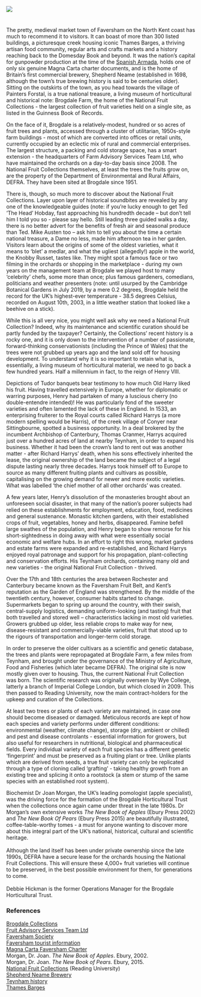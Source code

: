 <a href="https://juncture-digital.org"><img src="https://juncture-digital.org/images/ve-button.png"></a>

<param ve-config 
       title="The National Fruit Collections at Brogdale: an Insider View"
       author="Debbie Hickman"
       banner="/images/banners/cherry.jpg" 
       layout="vertical">
       
<param ve-entity eid="Q1000115" title="Faversham">
<param ve-entity eid="Q5166773" title="Conyer">
<param ve-entity eid="Q1626044" title="Sittingbourne">
<param ve-entity eid="Q590063" title="Wye">
<param ve-entity eid="Q7125067" title="Painters Forstal">
<param ve-entity eid="Q1865570" title="Teynham">
<param ve-entity eid="Q507517" title="Rochester">
<param ve-entity eid="Q29303" title="Canterbury">

#

The pretty, medieval market town of Faversham on the North Kent coast has much to recommend it to visitors.  It can boast of more than 300 listed buildings, a picturesque creek housing iconic Thames Barges, a thriving artisan food community, regular arts and crafts markets and a history reaching back to the Domesday Book and beyond.  It was the nation’s capital for gunpowder production at the time of the [Spanish Armada](/16c/16c-spanish-armada), holds one of only six genuine Magna Carta charter documents, and is the home of Britain’s first commercial brewery, Shepherd Neame (established in 1698, although the town’s true brewing history is said to be centuries older).  Sitting on the outskirts of the town, as you head towards the village of Painters Forstal, is a true national treasure, a living museum of horticultural and historical note: Brogdale Farm, the home of the National Fruit Collections - the largest collection of fruit varieties held on a single site, as listed in the Guinness Book of Records.
<param ve-image url="https://stor.artstor.org/stor/3e8869d4-b20a-451f-8dab-886f05b29604" label="Faversham" attribution="Martin Crowther">

On the face of it, Brogdale is a relatively-modest, hundred or so acres of fruit trees and plants, accessed through a cluster of utilitarian, 1950s-style farm buildings - most of which are converted into offices or retail units, currently occupied by an eclectic mix of rural and commercial enterprises.  The largest structure, a packing and cold storage space, has a smart extension - the headquarters of Farm Advisory Services Team Ltd, who have maintained the orchards on a day-to-day basis since 2008.  The National Fruit Collections themselves, at least the trees the fruits grow on, are the property of the Department of Environmental and Rural Affairs, DEFRA.  They have been sited at Brogdale since 1951.
<param ve-image url="https://upload.wikimedia.org/wikipedia/commons/6/6f/Entrance_to_Brogdale_Farm_-_geograph.org.uk_-_2962301.jpg" label="Entrance to Brogdale Farm" attribution="Paul Gillett, via Wikimedia Commons" license="CC BY-SA 2.0">

There is, though, so much more to discover about the National Fruit Collections.  Layer upon layer of historical soundbites are revealed by any one of the knowledgeable guides (note: if you’re lucky enough to get Ted ‘The Head’ Hobday, fast approaching his hundredth decade – but don’t tell him I told you so - please say hello.  Still leading three guided walks a day, there is no better advert for the benefits of fresh air and seasonal produce than Ted.  Mike Austen too – ask him to tell you about the time a certain national treasure, a Dame no less, made him afternoon tea in her garden.  Visitors learn about the origins of some of the oldest varieties, what it means to ‘blet’ a medlar, and what the ugliest (allegedly!) apple in the world, the Knobby Russet, tastes like.  They might spot a famous face or two filming in the orchards or shopping in the marketplace  - during my own years on the management team at Brogdale we played host to many ‘celebrity’ chefs, some more than once; plus famous gardeners, comedians, politicians and weather presenters (note: until usurped by the Cambridge Botanical Gardens in July 2019, by a mere 0.2 degrees, Brogdale held the record for the UK’s highest-ever temperature - 38.5 degrees Celsius, recorded on August 10th, 2003, in a little weather station that looked like a beehive on a stick).  
<param ve-image url="https://upload.wikimedia.org/wikipedia/commons/4/47/Common_medlar_-_Mespilus_germanica.jpg" label="Common Medlar" attribution="Zeynel Cebeci,  via Wikimedia Commons" license="CC BY-SA 4.0">

While this is all very nice, you might well ask why we need a National Fruit Collection? Indeed, why its maintenance and scientific curation should be partly funded by the taxpayer?  Certainly, the Collections’ recent history is a rocky one, and it is only down to the intervention of a number of passionate, forward-thinking conservationists (including the Prince of Wales) that the trees were not grubbed up years ago and the land sold off for housing development.  To understand why it is so important to retain what is, essentially, a living museum of horticultural material, we need to go back a few hundred years.  Half a millennium in fact, to the reign of Henry VIII.  
<param ve-image url="https://upload.wikimedia.org/wikipedia/commons/a/ab/Plums_at_Brogdale_Farm_-_geograph.org.uk_-_2584852.jpg" label="Plums at Brogdale" attribution=" Oast House Archive, via Wikimedia Commons" license="CC BY-SA 2.0">

Depictions of Tudor banquets bear testimony to how much Old Harry liked his fruit.  Having travelled extensively in Europe, whether for diplomatic or warring purposes, Henry had partaken of many a luscious cherry (no double-entendre intended)!  He was particularly fond of the sweeter varieties and often lamented the lack of these in England.  In 1533, an enterprising fruiterer to the Royal courts called Richard Harrys (a more modern spelling would be Harris), of the creek village of Conyer near Sittingbourne, spotted a business opportunity.  In a deal brokered by the incumbent Archbishop of Canterbury, Thomas Cranmer, Harrys acquired just over a hundred acres of land at nearby Teynham, in order to expand his business.  Whether it had been the crown’s land to rent out was another matter - after Richard Harrys’ death, when his sons effectively inherited the lease, the original ownership of the land became the subject of a legal dispute lasting nearly three decades.  Harrys took himself off to Europe to source as many different fruiting plants and cultivars as possible, capitalising on the growing demand for newer and more exotic varieties.   What was labelled ‘the chief mother of all other orchards’ was created. 
<param ve-image url="https://upload.wikimedia.org/wikipedia/commons/f/fe/Cherry_Blossom%2C_Brogdale_-_geograph.org.uk_-_418932.jpg" label="Cherry Blossom" attribution="Colin Smith / Cherry Blossom, Brogdale" license="CC BY-SA 2.0">

A few years later, Henry’s dissolution of the monasteries brought about an unforeseen social disaster, in that many of the nation’s poorer subjects had relied on these establishments for employment, education, food, medicines and general sustenance.  Monastic kitchen gardens, with their established crops of fruit, vegetables, honey and herbs, disappeared.  Famine befell large swathes of the population, and Henry began to show remorse for his short-sightedness in doing away with what were essentially social economic and welfare hubs.  In an effort to right this wrong, market gardens and estate farms were expanded and re-established, and Richard Harrys enjoyed royal patronage and support for his propagation, plant-collecting and conservation efforts.  His Teynham orchards, containing many old and new varieties - the original National Fruit Collection - thrived.  
<param ve-image url="https://upload.wikimedia.org/wikipedia/commons/c/ca/Orchards_below_Teynham_Church_-_geograph.org.uk_-_272608.jpg" label="Orchards below Teynham Church" attribution="Penny Mayes" license="CC BY-SA 2.0">

Over the 17th and 18th centuries the area between Rochester and Canterbury became known as the Faversham Fruit Belt, and Kent’s reputation as the Garden of England was strengthened.  By the middle of the twentieth century, however, consumer habits started to change.  Supermarkets began to spring up around the country, with their swish, central-supply logistics, demanding uniform-looking (and tasting) fruit that both travelled and stored well – characteristics lacking in most old varieties.  Growers grubbed up older, less reliable crops to make way for new, disease-resistant and commercially-viable varieties, fruit that stood up to the rigours of transportation and longer-term cold storage.
<param ve-image url="https://upload.wikimedia.org/wikipedia/commons/c/c9/-2019-08-14_Fruit_and_vegtable_display%2C_Coop_supermarket%2C_Cromer.JPG" label="Fruit and vegetable display" attribution="Kolforn, via Wikimedia Commons" license="CC BY-SA 4.0">

In order to preserve the older cultivars as a scientific and genetic database, the trees and plants were repropagated at Brogdale Farm, a few miles from Teynham, and brought under the governance of the Ministry of Agriculture, Food and Fisheries (which later became DEFRA).  The original site is now mostly given over to housing.  Thus, the current National Fruit Collection was born.  The scientific research was originally overseen by Wye College, latterly a branch of Imperial College London, but which closed in 2009.  This then passed to Reading University, now the main contract-holders for the upkeep and curation of the Collections.
<param ve-image url="https://upload.wikimedia.org/wikipedia/commons/7/7e/Wye-college.jpg" label="Wye College" attribution="Redlentil at the English-language Wikipedia, via Wikimedia Commons" license="CC BY-SA 3.0">

At least two trees or plants of each variety are maintained, in case one should become diseased or damaged.  Meticulous records are kept of how each species and variety performs under different conditions: environmental (weather, climate change), storage (dry, ambient or chilled) and pest and disease controlants - essential information for growers, but also useful for researchers in nutritional, biological and pharmaceutical fields.  Every individual variety of each fruit species has a different genetic ‘fingerprint’ and must be preserved as a fruiting plant or tree.  Unlike plants which are derived from seeds, a true fruit variety can only be replicated through a type of cloning called ‘grafting’ - taking healthy growth from an existing tree and splicing it onto a rootstock (a stem or stump of the same species with an established root system).  
<param ve-image url="https://upload.wikimedia.org/wikipedia/commons/4/47/Cross_section_of_Merlyn%2C_National_Fruit_Collection_%28acc._1999-025%29.jpg" label="English:  National Fruit Collection, Brogdale, via Wikimedia Commons" license="OGL 2">

Biochemist Dr Joan Morgan, the UK’s leading pomologist (apple specialist), was the driving force for the formation of the Brogdale Horticultural Trust when the collections once again came under threat in the late 1980s.  Dr Morgan’s own extensive works _The New Book of Apples_ (Ebury Press 2002) and _The New Book Of Pears_ (Ebury Press 2015) are beautifully illustrated, coffee-table-worthy tomes - a must for anyone wanting to discover more about this integral part of the UK’s national, historical, cultural and scientific heritage.  
<br>
Although the land itself has been under private ownership since the late 1990s, DEFRA have a secure lease for the orchards housing the National Fruit Collections.  This will ensure these 4,000+ fruit varieties will continue to be preserved, in the best possible environment for them, for generations to come.
<br>                  
Debbie Hickman is the former Operations Manager for the Brogdale Horticultural Trust.
<param ve-image url="https://upload.wikimedia.org/wikipedia/commons/5/50/Arlet_on_tree%2C_National_Fruit_Collection_%28acc._1994-040%29.jpg" label="Arlet on tree: National Fruit Collection" attribution="English:  National Fruit Collection, Brogdale, via Wikimedia Commons" license="OGL 2">

### References
[Brogdale Collections](https://brogdalecollections.org)   
[Fruit Advisory Services Team Ltd](https://www.fastllp.com/)   
[Faversham Society](www.favershamsociety.org)   
[Faversham tourist information](https://www.visit-swale.co.uk/experience-swale/welcome-to-visit-faversham/)   
[Magna Carta Faversham Charter](https://www.visit-swale.co.uk/visit-swale-blog/faversham-charters/)   
Morgan, Dr. Joan. _The New Book of Apples_. Ebury, 2002.   
Morgan, Dr. Joan. _The New Book of Pears_. Ebury, 2015.   
[National Fruit Collections](https://www.nationalfruitcollection.org.uk/) (Reading University)   
[Shepherd Neame Brewery](https://www.shepherdneame.co.uk/)   
[Teynham history](http://teynham.org/)   
[Thames Barges](https://thamesbarge.org.uk/)   
